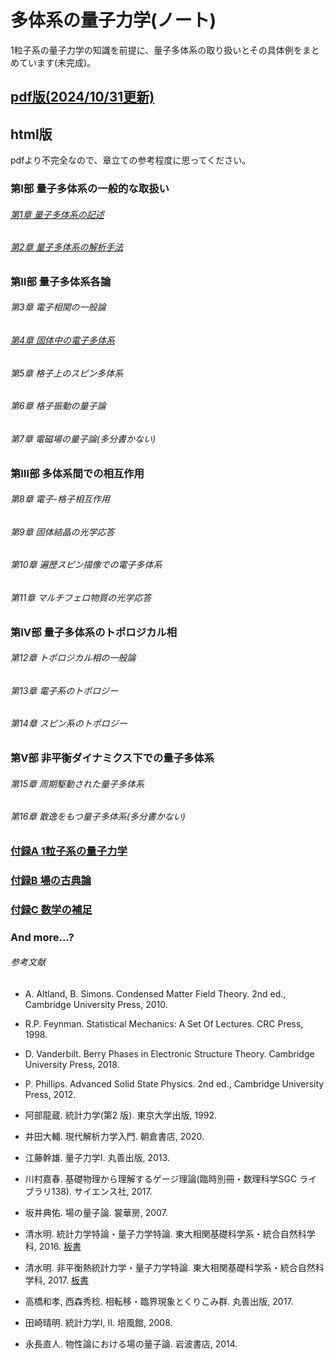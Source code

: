 # 多体系の量子力学(ノート)
1粒子系の量子力学の知識を前提に、量子多体系の取り扱いとその具体例をまとめています(未完成)。

## [pdf版(2024/10/31更新)](https://pr440.github.io/manybody-qm/manybody-qm.pdf)

## html版
pdfより不完全なので、章立ての参考程度に思ってください。

### 第Ⅰ部 量子多体系の一般的な取扱い

###### [第1章 量子多体系の記述](https://pr440.github.io/manybody-qm/Chap1)

###### [第2章 量子多体系の解析手法](https://pr440.github.io/manybody-qm/Chap2)

### 第Ⅱ部 量子多体系各論

###### 第3章 電子相関の一般論

###### [第4章 固体中の電子多体系](https://pr440.github.io/manybody-qm/Chap4)

###### 第5章 格子上のスピン多体系

###### 第6章 格子振動の量子論

###### 第7章 電磁場の量子論(多分書かない)

### 第Ⅲ部 多体系間での相互作用

###### 第8章 電子-格子相互作用

###### 第9章 固体結晶の光学応答

###### 第10章 遍歴スピン描像での電子多体系

###### 第11章 マルチフェロ物質の光学応答

### 第Ⅳ部 量子多体系のトポロジカル相

###### 第12章 トポロジカル相の一般論

###### 第13章 電子系のトポロジー

###### 第14章 スピン系のトポロジー

### 第Ⅴ部 非平衡ダイナミクス下での量子多体系

###### 第15章 周期駆動された量子多体系

###### 第16章 散逸をもつ量子多体系(多分書かない)

### [付録A 1粒子系の量子力学](https://pr440.github.io/manybody-qm/ApdxA)

### [付録B 場の古典論](https://pr440.github.io/manybody-qm/ApdxB)

### [付録C 数学の補足](https://pr440.github.io/manybody-qm/ApdxC)

### And more...?

###### 参考文献
* A. Altland, B. Simons. Condensed Matter Field Theory. 2nd ed., Cambridge University Press, 2010.

* R.P. Feynman. Statistical Mechanics: A Set Of Lectures. CRC Press, 1998.

* D. Vanderbilt. Berry Phases in Electronic Structure Theory. Cambridge University Press, 2018.

* P. Phillips. Advanced Solid State Physics. 2nd ed., Cambridge University Press, 2012.

* 阿部龍蔵. 統計力学(第2 版). 東京大学出版, 1992.

* 井田大輔. 現代解析力学入門. 朝倉書店, 2020.

* 江藤幹雄. 量子力学Ⅰ. 丸善出版, 2013.

* 川村嘉春. 基礎物理から理解するゲージ理論(臨時別冊・数理科学SGC ライブラリ138). サイエンス社, 2017.

* 坂井典佑. 場の量子論. 裳華房, 2007.

* 清水明. 統計力学特論・量子力学特論. 東大相関基礎科学系・統合自然科学科, 2016. [板書](https://as2.c.u-tokyo.ac.jp/lecture_note/qsm2016/)

* 清水明. 非平衡熱統計力学・量子力学特論. 東大相関基礎科学系・統合自然科学科, 2017. [板書](https://as2.c.u-tokyo.ac.jp/lecture_note/noneq2017/)

* 高橋和孝, 西森秀稔. 相転移・臨界現象とくりこみ群. 丸善出版, 2017.

* 田崎晴明. 統計力学Ⅰ, Ⅱ. 培風館, 2008.

* 永長直人. 物性論における場の量子論. 岩波書店, 2014.